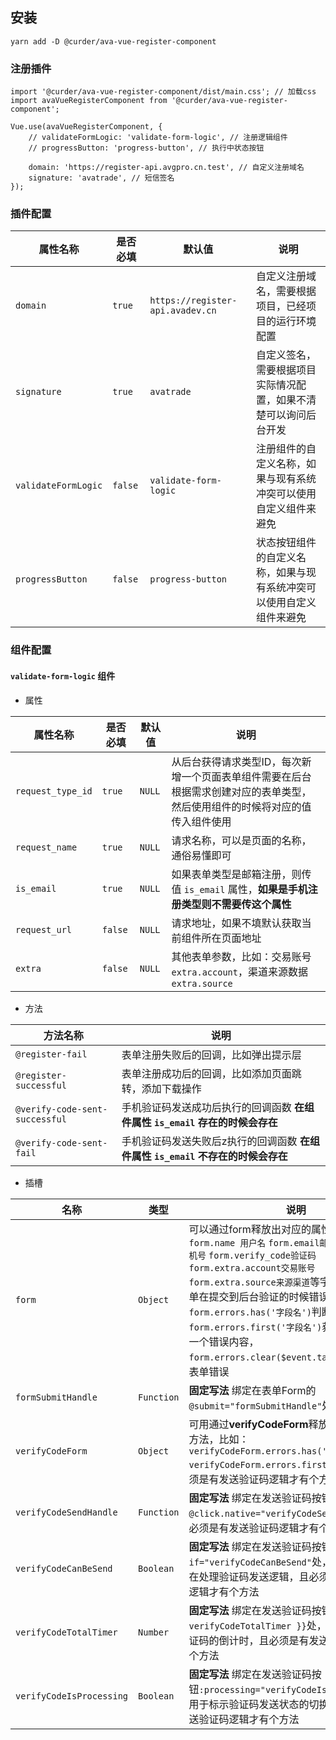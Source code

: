 ## 安装

```
yarn add -D @curder/ava-vue-register-component
```

### 注册插件

```
import '@curder/ava-vue-register-component/dist/main.css'; // 加载css 
import avaVueRegisterComponent from '@curder/ava-vue-register-component'; 

Vue.use(avaVueRegisterComponent, { 
    // validateFormLogic: 'validate-form-logic', // 注册逻辑组件 
    // progressButton: 'progress-button', // 执行中状态按钮 

    domain: 'https://register-api.avgpro.cn.test', // 自定义注册域名 
    signature: 'avatrade', // 短信签名 
}); 
```

### 插件配置

| 属性名称	| 是否必填	| 默认值	| 说明 |
| ---- | ---- | ---- | ---- |
| `domain` | `true` | `https://register-api.avadev.cn` | 自定义注册域名，需要根据项目，已经项目的运行环境配置  |
| `signature` | `true` | `avatrade` | 自定义签名，需要根据项目实际情况配置，如果不清楚可以询问后台开发|
| `validateFormLogic` | `false` | `validate-form-logic` | 注册组件的自定义名称，如果与现有系统冲突可以使用自定义组件来避免 |
| `progressButton` | `false` | `progress-button`| 状态按钮组件的自定义名称，如果与现有系统冲突可以使用自定义组件来避免 |

### 组件配置

#### `validate-form-logic` 组件

- 属性

| 属性名称 | 是否必填 | 默认值 | 说明 | 
| ---- | ---- | ---- | ---- | 
| `request_type_id` | `true` | `NULL` | 从后台获得请求类型ID，每次新增一个页面表单组件需要在后台根据需求创建对应的表单类型，然后使用组件的时候将对应的值传入组件使用 |
| `request_name` | `true` | `NULL` | 请求名称，可以是页面的名称，通俗易懂即可 |
| `is_email` | `true` | `NULL` | 如果表单类型是邮箱注册，则传值 `is_email` 属性，**如果是手机注册类型则不需要传这个属性** |
| `request_url` | `false` | `NULL` | 请求地址，如果不填默认获取当前组件所在页面地址 |
| `extra` | `false` | `NULL` | 其他表单参数，比如：交易账号 `extra.account`，渠道来源数据 `extra.source` |

- 方法

| 方法名称 | 说明 |
| ---- | ---- |
| `@register-fail` | 表单注册失败后的回调，比如弹出提示层 |
| `@register-successful` | 表单注册成功后的回调，比如添加页面跳转，添加下载操作 |
| `@verify-code-sent-successful` | 手机验证码发送成功后执行的回调函数 **在组件属性 `is_email` 存在的时候会存在** |
| `@verify-code-sent-fail` | 手机验证码发送失败后z执行的回调函数 **在组件属性 `is_email` 不存在的时候会存在** |

- 插槽

| 名称 | 类型 | 说明 |
| ---- | ---- | ---- |
| `form` | `Object` | 可以通过form释放出对应的属性和方法，比如 `form.name 用户名` `form.email邮箱` `form.phone手机号` `form.verify_code验证码` `form.extra.account交易账号` `form.extra.source来源渠道`等字段，以及一些表单在提交到后台验证的时候错误提示，通过`form.errors.has('字段名')`判断是否存在错误，`form.errors.first('字段名')`获取对应字段的第一个错误内容，`form.errors.clear($event.target.name)`清空表单错误 |
| `formSubmitHandle` | `Function` | **固定写法** 绑定在表单Form的`@submit="formSubmitHandle"`处 |
| `verifyCodeForm` | `Object` | 可用通过**verifyCodeForm**释放处对应的属性和方法，比如：`verifyCodeForm.errors.has('phone')` `verifyCodeForm.errors.first('phone')`，且必须是有发送验证码逻辑才有个方法 |
| `verifyCodeSendHandle` | `Function` | **固定写法** 绑定在发送验证码按钮`@click.native="verifyCodeSendHandle"`处，且必须是有发送验证码逻辑才有个方法 |
| `verifyCodeCanBeSend` | `Boolean` | **固定写法** 绑定在发送验证码按钮`v-if="verifyCodeCanBeSend"`处，用于标示是否是在处理验证码发送逻辑，且必须是有发送验证码逻辑才有个方法 | 
| `verifyCodeTotalTimer` | `Number` | **固定写法** 绑定在发送验证码按钮`{{ verifyCodeTotalTimer }}`处，用于标示发送验证码的倒计时，且必须是有发送验证码逻辑才有个方法 |
| `verifyCodeIsProcessing` | `Boolean` | **固定写法** 绑定在发送验证码按钮`:processing="verifyCodeIsProcessing"`处，用于标示验证码发送状态的切换，且必须是有发送验证码逻辑才有个方法 | 



